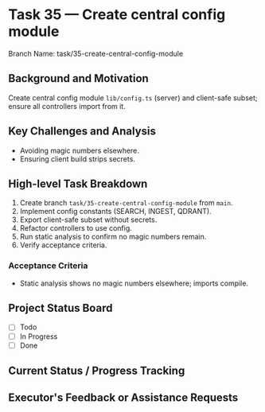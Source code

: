 # Task 35 — Create central config module

Branch Name: task/35-create-central-config-module

## Background and Motivation
Create central config module `lib/config.ts` (server) and client-safe subset; ensure all controllers import from it.

## Key Challenges and Analysis
- Avoiding magic numbers elsewhere.
- Ensuring client build strips secrets.

## High-level Task Breakdown
1. Create branch `task/35-create-central-config-module` from `main`.
2. Implement config constants (SEARCH, INGEST, QDRANT).
3. Export client-safe subset without secrets.
4. Refactor controllers to use config.
5. Run static analysis to confirm no magic numbers remain.
6. Verify acceptance criteria.

### Acceptance Criteria
- Static analysis shows no magic numbers elsewhere; imports compile.

## Project Status Board
- [ ] Todo
- [ ] In Progress
- [ ] Done

## Current Status / Progress Tracking

## Executor's Feedback or Assistance Requests
